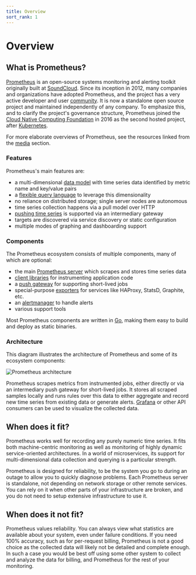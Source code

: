 ```yaml
---
title: Overview
sort_rank: 1
---
```


# Overview

## What is Prometheus?

[Prometheus](https://github.com/prometheus) is an open-source systems
monitoring and alerting toolkit originally built at
[SoundCloud](http://soundcloud.com). Since its inception in 2012, many
companies and organizations have adopted Prometheus, and the project has a very
active developer and user [community](/community). It is now a standalone open source project
and maintained independently of any company. To emphasize this, and to clarify
the project's governance structure, Prometheus joined the
[Cloud Native Computing Foundation](https://cncf.io/) in 2016
as the second hosted project, after [Kubernetes](http://kubernetes.io/).

For more elaborate overviews of Prometheus, see the resources linked from the
[media](/docs/introduction/media/) section.

### Features

Prometheus's main features are:

* a multi-dimensional [data model](/docs/concepts/data_model/) with time series data identified by metric name and key/value pairs
* a [flexible query language](/docs/prometheus/latest/querying/basics/)
  to leverage this dimensionality
* no reliance on distributed storage; single server nodes are autonomous
* time series collection happens via a pull model over HTTP
* [pushing time series](/docs/instrumenting/pushing/) is supported via an intermediary gateway
* targets are discovered via service discovery or static configuration
* multiple modes of graphing and dashboarding support

### Components

The Prometheus ecosystem consists of multiple components, many of which are
optional:

* the main [Prometheus server](https://github.com/prometheus/prometheus) which scrapes and stores time series data
* [client libraries](/docs/instrumenting/clientlibs/) for instrumenting application code
* a [push gateway](https://github.com/prometheus/pushgateway) for supporting short-lived jobs
* special-purpose [exporters](/docs/instrumenting/exporters/) for services like HAProxy, StatsD, Graphite, etc.
* an [alertmanager](https://github.com/prometheus/alertmanager) to handle alerts
* various support tools

Most Prometheus components are written in [Go](https://golang.org/), making
them easy to build and deploy as static binaries.

### Architecture

This diagram illustrates the architecture of Prometheus and some of
its ecosystem components:

![Prometheus architecture](/assets/architecture.png)

Prometheus scrapes metrics from instrumented jobs, either directly or via an
intermediary push gateway for short-lived jobs. It stores all scraped samples
locally and runs rules over this data to either aggregate and record new time
series from existing data or generate alerts. [Grafana](https://grafana.com/) or
other API consumers can be used to visualize the collected data.

## When does it fit?

Prometheus works well for recording any purely numeric time series. It fits
both machine-centric monitoring as well as monitoring of highly dynamic
service-oriented architectures. In a world of microservices, its support for
multi-dimensional data collection and querying is a particular strength.

Prometheus is designed for reliability, to be the system you go to
during an outage to allow you to quickly diagnose problems. Each Prometheus
server is standalone, not depending on network storage or other remote services.
You can rely on it when other parts of your infrastructure are broken, and
you do not need to setup extensive infrastructure to use it.

## When does it not fit?

Prometheus values reliability. You can always view what statistics are
available about your system, even under failure conditions. If you need 100%
accuracy, such as for per-request billing, Prometheus is not a good choice as
the collected data will likely not be detailed and complete enough. In such a
case you would be best off using some other system to collect and analyze the
data for billing, and Prometheus for the rest of your monitoring.
